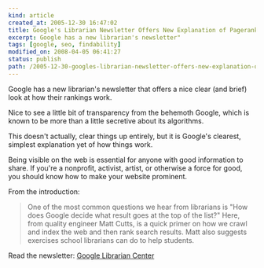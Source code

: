```yaml
---
kind: article
created_at: 2005-12-30 16:47:02
title: Google's Librarian Newsletter Offers New Explanation of Pagerank
excerpt: Google has a new librarian's newsletter"
tags: [google, seo, findability]
modified_on: 2008-04-05 06:41:27
status: publish 
path: /2005-12-30-googles-librarian-newsletter-offers-new-explanation-of-pagerank
---
```


Google has a new librarian's newsletter that offers a nice clear (and brief) look at how their rankings work. 

Nice to see a little bit of transparency from the behemoth Google, which is known to be more than a little secretive about its algorithms. 

This doesn't actually, clear things up entirely, but it is Google's clearest, simplest explanation yet of how things work. 

Being visible on the web is essential for anyone with good information to share. If you're a nonprofit, activist, artist, or otherwise a force for good, you should know how to make your website prominent. 

From the introduction: 

<blockquote class="large">
One of the most common questions we hear from librarians is "How does Google decide what result goes at the top of the list?" Here, from quality engineer Matt Cutts, is a quick primer on how we crawl and index the web and then rank search results. Matt also suggests exercises school librarians can do to help students. </blockquote>


Read the newsletter: <a href="http://www.google.com/newsletter/librarian/librarian_2005_12/article1.html">Google Librarian Center</a>